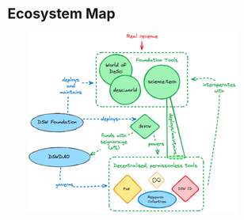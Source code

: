 # Ecosystem Map

<figure><img src="../.gitbook/assets/image (19).png" alt=""><figcaption></figcaption></figure>
